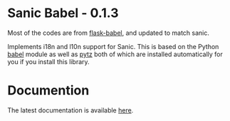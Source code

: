 # Sanic Babel - 0.1.3

Most of the codes are from [flask-babel][], and updated to match sanic.

Implements i18n and l10n support for Sanic.  This is based on the Python
[babel][] module as well as [pytz][] both of which are installed automatically
for you if you install this library.

# Documention

The latest documentation is available [here][docs].

[flask-babel]: http://github.com/mitsuhiko/flask-babel
[babel]: https://github.com/python-babel/babel
[pytz]: https://pypi.python.org/pypi/pytz/
[docs]: http://sanic-babel.readthedocs.io/
